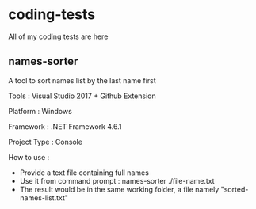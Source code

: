 # coding-tests
All of my coding tests are here

## names-sorter

A tool to sort names list by the last name first

Tools : Visual Studio 2017 + Github Extension

Platform : Windows

Framework : .NET Framework 4.6.1

Project Type : Console

How to use :
- Provide a text file containing full names
- Use it from command prompt : names-sorter ./file-name.txt
- The result would be in the same working folder, a file namely "sorted-names-list.txt"
